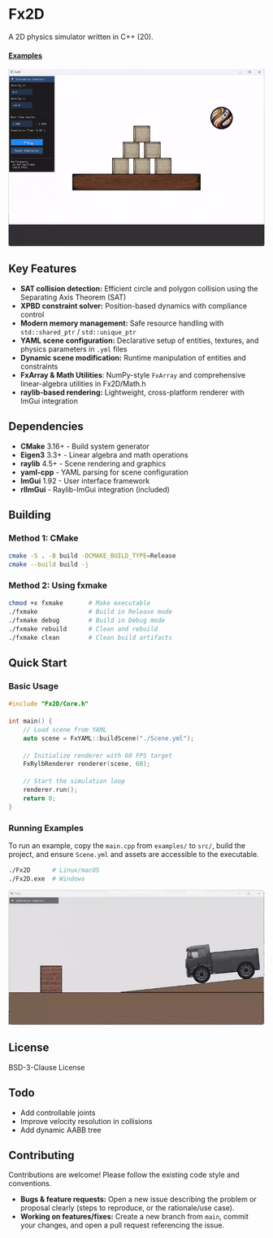 # Fx2D

A 2D physics simulator written in C++ (20).

#### [Examples](./examples/)
![image](./examples/stacked_boxes/play.gif)

## Key Features
- **SAT collision detection:** Efficient circle and polygon collision using the Separating Axis Theorem (SAT)
- **XPBD constraint solver:** Position-based dynamics with compliance control
- **Modern memory management:** Safe resource handling with `std::shared_ptr` / `std::unique_ptr`
- **YAML scene configuration:** Declarative setup of entities, textures, and physics parameters in `.yml` files
- **Dynamic scene modification:** Runtime manipulation of entities and constraints
- **FxArray & Math Utilities**: NumPy-style `FxArray` and comprehensive linear-algebra utilities in Fx2D/Math.h
- **raylib-based rendering:** Lightweight, cross-platform renderer with ImGui integration


## Dependencies

- **CMake** 3.16+ - Build system generator
- **Eigen3** 3.3+ - Linear algebra and math operations
- **raylib** 4.5+ - Scene rendering and graphics
- **yaml-cpp** - YAML parsing for scene configuration
- **ImGui** 1.92 - User interface framework
- **rlImGui** - Raylib-ImGui integration (included) 

## Building

### Method 1: CMake

```bash
cmake -S . -B build -DCMAKE_BUILD_TYPE=Release
cmake --build build -j
```

### Method 2: Using fxmake

```bash
chmod +x fxmake       # Make executable
./fxmake              # Build in Release mode
./fxmake debug        # Build in Debug mode
./fxmake rebuild      # Clean and rebuild
./fxmake clean        # Clean build artifacts
```

## Quick Start

### Basic Usage

```cpp
#include "Fx2D/Core.h"

int main() {
    // Load scene from YAML
    auto scene = FxYAML::buildScene("./Scene.yml");
    
    // Initialize renderer with 60 FPS target
    FxRylbRenderer renderer(scene, 60);
    
    // Start the simulation loop
    renderer.run();
    return 0;
}
```

### Running Examples

To run an example, copy the `main.cpp` from `examples/` to `src/`, build the project, and ensure `Scene.yml` and assets are accessible to the executable.

```bash
./Fx2D      # Linux/macOS
./Fx2D.exe  # Windows
```

![truck](./examples/truck/play.gif)

## License

BSD-3-Clause License

## Todo

- Add controllable joints
- Improve velocity resolution in collisions  
- Add dynamic AABB tree

## Contributing

Contributions are welcome! Please follow the existing code style and conventions.

- **Bugs & feature requests:** Open a new issue describing the problem or proposal clearly (steps to reproduce, or the rationale/use case).
- **Working on features/fixes:** Create a new branch from `main`, commit your changes, and open a pull request referencing the issue.
